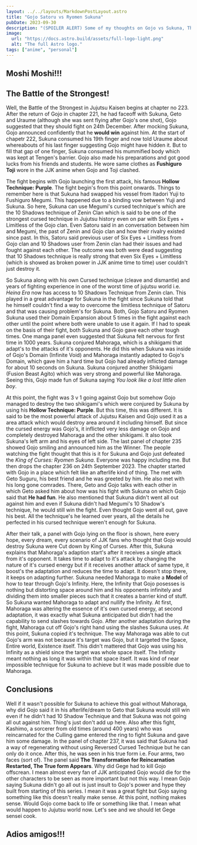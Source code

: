 ```yaml
---
layout: ../../layouts/MarkdownPostLayout.astro
title: "Gojo Satoru vs Ryomen Sukuna"
pubDate: 2023-09-30
description: "(SPOILER ALERT) Some of my thoughts on Gojo vs Sukuna, The Battle of the Strongest"
image:
  url: "https://docs.astro.build/assets/full-logo-light.png"
  alt: "The full Astro logo."
tags: ["anime", "personal"]
---
```


<h2 class="heading-2">Moshi Moshi!!!</h2>

<h2 class="heading-2">The Battle of the Strongest!</h2>

Well, the Battle of the Strongest in Jujutsu Kaisen begins at chapter no 223. After the return of Gojo in chapter 221, he had faceoff with Sukuna, Geto and Uraume (although she was sent flying after Gojo's one shot), Gojo suggested that they should fight on 24th December. After mocking Sukuna, Gojo announced confidently that he **would win** against him. At the start of chapetr 222, Sukuna consumed his 19th finger and now told Uraume about whereabouts of his last finger suggesting Gojo might have hidden it. But to fill that gap of one finger, Sukuna consumed his mummified body which was kept at Tengen's barrier. Gojo also made his preparations and got good lucks from his friends and students. He wore same clothes as **Fushiguro Toji** wore in the JJK anime when Gojo and Toji clashed.

The fight begins with Gojo launching the first attack, his famous **Hollow Technique: Purple**. The fight begin's from this point onwards. Things to remember here is that Sukuna had swapped his vessel from Itadori Yuji to Fushiguro Megumi. This happened due to a binding vow between Yuji and Sukuna. So here, Sukuna can use Megumi's cursed technique's which are the 10 Shadows technique of Zenin Clan which is said to be one of the strongest cursed technique in Jujutsu history even on par with Six Eyes + Limitless of the Gojo clan. Even Satoru said in an conversation between him and Megumi, the past of Zenin and Gojo clan and how their rivalry existed since past. In this, Satoru said previous user of Six Eyes + Limitless from Gojo clan and 10 Shadows user from Zenin clan had their issues and had fought against each other. The outcome was both were dead suggesting that 10 Shadows technique is really strong that even Six Eyes + Limitless (which is showed as broken power in JJK anime time to time) user couldn't just destroy it.

So Sukuna along with his own Cursed technique (cleave and dismantle) and years of fighting experience in one of the worst time of jujutsu world i.e. _Heina Era_ now has access to 10 Shadows Technique from Zenin clan. This played in a great advantage for Sukuna in the fight since Sukuna told that he himself couldn't find a way to overcome the limitless technique of Satoru and that was causing problem's for Sukuna. Both, Gojo Satoru and Ryomen Sukuna used their Domain Expansion about 5 times in the fight against each other until the point where both were unable to use it again. If I had to speak on the basis of their fight, both Sukuna and Gojo gave each other tough times. One manga panel even suggested that Sukuna felt nervous for first time in 1000 years. Sukuna conjured Mahoraga, which is a shikigami that adapt's to the attacks of it's opponents. He did this when Sukuna was inside of Gojo's Domain (Infinite Void) and Mahoraga instantly adapted to Gojo's Domain, which gave him a hard time but Gojo had already inflicted damage for about 10 seconds on Sukuna. Sukuna conjured another Shikigami (Fusion Beast Agito) which was very strong and powerful like Mahoraga. Seeing this, Gojo made fun of Sukuna saying _You look like a lost little alien boy_.

At this point, the fight was 3 v 1 going against Gojo but somehow Gojo managed to destroy the two shikigami's which were conjured by Sukuna by using his **Hollow Technique: Purple**. But this time, this was different. It is said to be the most powerful attack of Jujutsu Kaisen and Gojo used it as a area attack which would destroy area around it including himself. But since the cursed energy was Gojo's, it inflicted very less damage on Gojo and completely destroyed Mahoraga and the other shikigami. It also took Sukuna's left arm and his eyes of left side. The last panel of chapter 235 showed Gojo smiling and announced him as the Winner. The people watching the fight thought that this is it for Sukuna and Gojo just defeated the _King of Curses: Ryomen Sukuna_. Everyone was happy including me. But then drops the chapter 236 on 24th September 2023. The chapter started with Gojo in a place which felt like an afterlife kind of thing. The met with Geto Suguru, his best friend and he was greeted by him. He also met with his long gone comrades. There, Geto and Gojo talks with each other in which Geto asked him about how was his fight with Sukuna on which Gojo said that **He had fun**. He also mentioned that Sukuna didn't went all out against him and even if Sukuna didn't had Megumi's 10 Shadow's technique, he would still win the fight. Even thought Gojo went all out, gave his best. All the technique's he learned over years, all the details he perfected in his cursed technique weren't enough for Sukuna.

After their talk, a panel with Gojo lying on the floor is shown, here every hope, every dream, every scenario of JJK fans who thought that Gojo would destroy Sukuna were Cut down by King of Curses. After this, Sukuna explains that Mahoraga's adaption start's after it receives a single attack from it's opponent. It takes time to adapt to it's attack by changing the nature of it's cursed energy but if it receives another attack of same type, it boost's the adaptation and reduces the time to adapt. It doesn't stop there, it keeps on adapting further. Sukuna needed Mahoraga to make a **Model** of how to tear through Gojo's Infinity. Here, the Infinity that Gojo posesses is nothing but distorting space around him and his opponents infinitely and dividing them into smaller pieces such that it creates a barrier kind of stuff. So Sukuna wanted Mahoraga to adapt and nullify the Infinity. At first, Mahoraga was altering the essence of it's own cursed energy, at second adaptation, it was exactly what Sukuna anticipated but didn't had the capability to send slashes towards Gojo. After another adaptation during the fight, Mahoraga cut off Gojo's right hand using the slashes Sukuna uses. At this point, Sukuna copied it's technique. The way Mahoraga was able to cut Gojo's arm was not because it's target was Gojo, but it targeted the Space, Entire world, Existence itself. This didn't mattered that Gojo was using his Infinity as a shield since the target was whole space itself. The Infinity meant nothing as long it was within that space itself. It was kind of near impossible technique for Sukuna to achieve but it was made possible due to Mahoraga.

<h2 class="heading-2">Conclusions</h2>

Well if it wasn't possible for Sukuna to achieve this goal without Mahoraga, why did Gojo said it in his afterlife/dream to Geto that Sukuna would still win even if he didn't had 10 Shadow Technique and that Sukuna was not going all out against him. Thing's just don't add up here. Also after this fight, Kashimo, a sorcerer from old times (around 400 years) who was reincarnated for the Culling game entered the ring to fight Sukuna and gave him some damage. In the panel of chapter 237, it was said that Sukuna had a way of regenerating without using Reversed Cursed Technique but he can only do it once. After this, he was seen in his true form i.e. Four arms, two faces (sort of). The panel said **The Transformation for Reincarnation Restarted, The True form Appears**. Why did Gege had to kill Gojo offscrean. I mean almost every fan of JJK anticipated Gojo would die for the other characters to be seen as more important but not this way. I mean Gojo saying Sukuna didn't go all out is just insult to Gojo's power and hype they built from  starting of this series. I mean it was a great fight but Gojo saying something like this doesn't really make sense. At this point, nothing makes sense. Would Gojo come back to life or something like that. I mean what would happen to Jujutsu world now. Let's see and we should let Gege sensei cook.

<h2 class="heading-2">Adios amigos!!!</h2>
